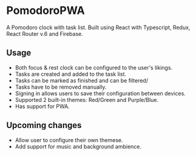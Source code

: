 # PomodoroPWA
A Pomodoro clock with task list. Built using React with Typescript, Redux, React Router v.6 and Firebase. 

## Usage
- Both focus & rest clock can be configured to the user's likings.
- Tasks are created and added to the task list.
- Tasks can be marked as finished and can be filtered/
- Tasks have to be removed manually.
- Signing in allows users to save their configuration between devices.
- Supported 2 built-in themes: Red/Green and Purple/Blue.
- Has support for PWA.

## Upcoming changes
- Allow user to configure their own themese.
- Add support for music and background ambience.

